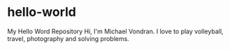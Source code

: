 # hello-world
My Hello Word Repository
Hi, I'm Michael Vondran. I love to play volleyball, travel, photography and solving problems.
